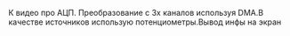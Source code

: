 К видео про АЦП. Преобразование с 3х каналов используя DMA.В качестве источников использую потенциометры.Вывод инфы на экран
